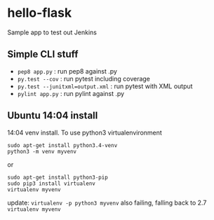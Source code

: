 # hello-flask
Sample app to test out Jenkins

## Simple CLI stuff

* `pep8 app.py` : run pep8 against .py
* `py.test --cov` : run pytest including coverage
* `py.test --junitxml=output.xml` : run pytest with XML output
* `pylint app.py` : run pylint against .py 

## Ubuntu 14:04 install

14:04 venv install. To use python3 virtualenvironment

```
sudo apt-get install python3.4-venv
python3 -m venv myvenv
```
or 

```
sudo apt-get install python3-pip
sudo pip3 install virtualenv
virtualenv myvenv
```

update: `virtualenv -p python3 myvenv` also failing, falling back to 2.7 `virtualenv myvenv`